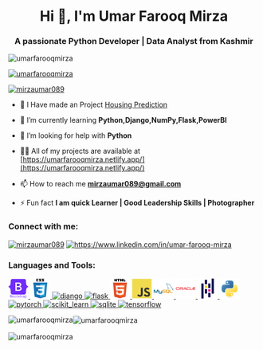 <h1 align="center">Hi 👋, I'm Umar Farooq Mirza</h1>
<h3 align="center">A passionate Python Developer | Data Analyst from Kashmir</h3>

<p align="left"> <img src="https://komarev.com/ghpvc/?username=umarfarooqmirza&label=Profile%20views&color=0e75b6&style=flat" alt="umarfarooqmirza" /> </p>

<p align="left"> <a href="https://github.com/ryo-ma/github-profile-trophy"><img src="https://github-profile-trophy.vercel.app/?username=umarfarooqmirza" alt="umarfarooqmirza" /></a> </p>

<p align="left"> <a href="https://twitter.com/mirzaumar089" target="blank"><img src="https://img.shields.io/twitter/follow/mirzaumar089?logo=twitter&style=for-the-badge" alt="mirzaumar089" /></a> </p>

- 🔭 I Have made an Project [Housing Prediction](https://github.com/UmarFarooqMirza/HRP)

- 🌱 I’m currently learning **Python,Django,NumPy,Flask,PowerBI**

- 🤝 I’m looking for help with **Python**

- 👨‍💻 All of my projects are available at [https://umarfarooqmirza.netlify.app/](https://umarfarooqmirza.netlify.app/)

- 📫 How to reach me **mirzaumar089@gmail.com**

- ⚡ Fun fact **I am quick Learner | Good Leadership Skills | Photographer**

<h3 align="left">Connect with me:</h3>
<p align="left">
<a href="https://twitter.com/mirzaumar089" target="blank"><img align="center" src="https://raw.githubusercontent.com/rahuldkjain/github-profile-readme-generator/master/src/images/icons/Social/twitter.svg" alt="mirzaumar089" height="30" width="40" /></a>
<a href="https://linkedin.com/in/https://www.linkedin.com/in/umar-farooq-mirza" target="blank"><img align="center" src="https://raw.githubusercontent.com/rahuldkjain/github-profile-readme-generator/master/src/images/icons/Social/linked-in-alt.svg" alt="https://www.linkedin.com/in/umar-farooq-mirza" height="30" width="40" /></a>
</p>

<h3 align="left">Languages and Tools:</h3>
<p align="left"> <a href="https://getbootstrap.com" target="_blank" rel="noreferrer"> <img src="https://raw.githubusercontent.com/devicons/devicon/master/icons/bootstrap/bootstrap-plain-wordmark.svg" alt="bootstrap" width="40" height="40"/> </a> <a href="https://www.w3schools.com/css/" target="_blank" rel="noreferrer"> <img src="https://raw.githubusercontent.com/devicons/devicon/master/icons/css3/css3-original-wordmark.svg" alt="css3" width="40" height="40"/> </a> <a href="https://www.djangoproject.com/" target="_blank" rel="noreferrer"> <img src="https://cdn.worldvectorlogo.com/logos/django.svg" alt="django" width="40" height="40"/> </a> <a href="https://flask.palletsprojects.com/" target="_blank" rel="noreferrer"> <img src="https://www.vectorlogo.zone/logos/pocoo_flask/pocoo_flask-icon.svg" alt="flask" width="40" height="40"/> </a> <a href="https://www.w3.org/html/" target="_blank" rel="noreferrer"> <img src="https://raw.githubusercontent.com/devicons/devicon/master/icons/html5/html5-original-wordmark.svg" alt="html5" width="40" height="40"/> </a> <a href="https://developer.mozilla.org/en-US/docs/Web/JavaScript" target="_blank" rel="noreferrer"> <img src="https://raw.githubusercontent.com/devicons/devicon/master/icons/javascript/javascript-original.svg" alt="javascript" width="40" height="40"/> </a> <a href="https://www.mysql.com/" target="_blank" rel="noreferrer"> <img src="https://raw.githubusercontent.com/devicons/devicon/master/icons/mysql/mysql-original-wordmark.svg" alt="mysql" width="40" height="40"/> </a> <a href="https://www.oracle.com/" target="_blank" rel="noreferrer"> <img src="https://raw.githubusercontent.com/devicons/devicon/master/icons/oracle/oracle-original.svg" alt="oracle" width="40" height="40"/> </a> <a href="https://pandas.pydata.org/" target="_blank" rel="noreferrer"> <img src="https://raw.githubusercontent.com/devicons/devicon/2ae2a900d2f041da66e950e4d48052658d850630/icons/pandas/pandas-original.svg" alt="pandas" width="40" height="40"/> </a> <a href="https://www.python.org" target="_blank" rel="noreferrer"> <img src="https://raw.githubusercontent.com/devicons/devicon/master/icons/python/python-original.svg" alt="python" width="40" height="40"/> </a> <a href="https://pytorch.org/" target="_blank" rel="noreferrer"> <img src="https://www.vectorlogo.zone/logos/pytorch/pytorch-icon.svg" alt="pytorch" width="40" height="40"/> </a> <a href="https://scikit-learn.org/" target="_blank" rel="noreferrer"> <img src="https://upload.wikimedia.org/wikipedia/commons/0/05/Scikit_learn_logo_small.svg" alt="scikit_learn" width="40" height="40"/> </a> <a href="https://www.sqlite.org/" target="_blank" rel="noreferrer"> <img src="https://www.vectorlogo.zone/logos/sqlite/sqlite-icon.svg" alt="sqlite" width="40" height="40"/> </a> <a href="https://www.tensorflow.org" target="_blank" rel="noreferrer"> <img src="https://www.vectorlogo.zone/logos/tensorflow/tensorflow-icon.svg" alt="tensorflow" width="40" height="40"/> </a> </p>

<p><img align="left" src="https://github-readme-stats.vercel.app/api/top-langs?username=umarfarooqmirza&show_icons=true&locale=en&layout=compact" alt="umarfarooqmirza" /></p>

<p><img align="center" src="https://github-readme-stats.vercel.app/api?username=umarfarooqmirza&show_icons=true&locale=en" alt="umarfarooqmirza" /></p>

<p><img align="center" src="https://github-readme-streak-stats.herokuapp.com/?user=umarfarooqmirza&" alt="umarfarooqmirza" /></p>
